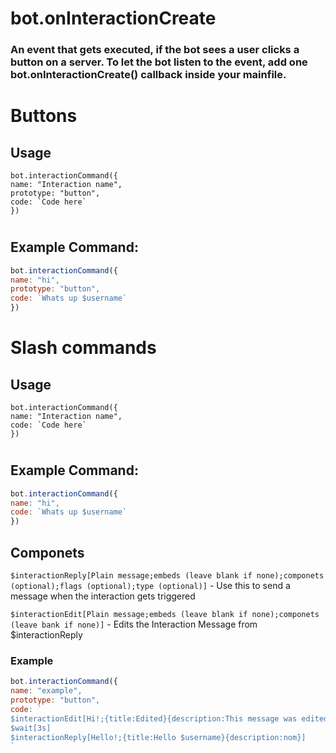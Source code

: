 # bot.onInteractionCreate
### An event that gets executed, if the bot sees a user clicks a button on a server. To let the bot listen to the event, add one bot.onInteractionCreate() callback inside your mainfile.


# Buttons

## Usage
```text
bot.interactionCommand({
name: "Interaction name",
prototype: "button",
code: `Code here`
})
```
#
#

## Example Command:
```js
bot.interactionCommand({
name: "hi",
prototype: "button",
code: `Whats up $username`
})
```

# Slash commands

## Usage
```text
bot.interactionCommand({
name: "Interaction name",
code: `Code here`
})
```
#
#

## Example Command:
```js
bot.interactionCommand({
name: "hi",
code: `Whats up $username`
})
```

## Componets

``$interactionReply[Plain message;embeds (leave blank if none);componets (optional);flags (optional);type (optional)]`` - Use this to send a message when the interaction gets triggered

``$interactionEdit[Plain message;embeds (leave blank if none);componets (leave bank if none)]`` - Edits the Interaction Message from $interactionReply

 ### Example

```js
bot.interactionCommand({
name: "example",
prototype: "button",
code: `
$interactionEdit[Hi!;{title:Edited}{description:This message was edited}]
$wait[3s]
$interactionReply[Hello!;{title:Hello $username}{description:nom}]
`
```
